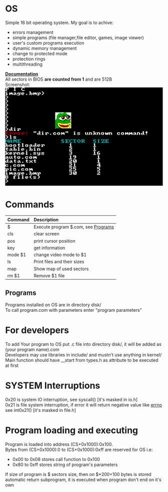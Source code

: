 # OS
Simple 16 bit operating system. My goal is to achive:
* errors management
* simple programs (file manager,file editor, games, image viewer)
* user's custom programs execution
* dynamic memory management
* change to protected mode
* protection rings
* multithreading

[**Documentation**](https://jaclav.github.io/OS/html)<br>
All sectors in BIOS **are counted from 1** and are 512B<br>
Screenshot:<br>
![Screenshot](screenshot.png)
# Commands
| Command | Description                                      |
| :------ | :----------------------------------------------- |
| $       | Execute program $.com, see [Programs](#Programs) |
| cls     | clear screen                                     |
| pos     | print cursor position                            |
| key     | get information                                  |
| mode $1 | change video mode to $1                          |
| ls      | Print files and their sizes                      |
| map     | Show map of used sectors                         |
| rm $1   | Remove $1 file                                   |

## Programs
Programs<span id="Programs"></span> installed on OS are in directory disk/<br>
To call program.com with parameters enter "program parameters"<br>
# For developers
To add Your program to OS put .c file into directory disk/, it will be added as (your program name).com<br>
Developers may use libraries in include/ and mustn't use anything in kernel/<br>
Main function should have __start from types.h as attribute to be executed at first<br>
# SYSTEM Interruptions
0x20 is system IO interruption, see syscall() [it's masked in io.h]<br>
0x21 is file system interruption, if error it will return negative value like [errno](https://chromium.googlesource.com/chromiumos/docs/+/master/constants/errnos.md) see int0x21() [it's masked in file.h]


# Program loading and executing
Program is loaded into address (CS+0x1000):0x100.<br>
Bytes from (CS+0x1000):0 to (CS+0x1000):0xff are reserved for OS i.e:
* 0x00 to 0x08 stores call function to 0x100
* 0x80 to 0xff stores string of program's parameters

If size of program is $ sectors size, then on $*200+100 bytes is stored automatic return subprogram, it is executed when program don't end on it's own